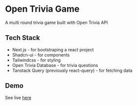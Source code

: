 # Open Trivia Game

A multi round trivia game built with Open Trivia API

## Tech Stack

- Next.js - for bootstraping a react project
- Shadcn-ui - for components
- Tailwindcss - for styling
- Open Trivia Database - for trivia questions
- Tanstack Query (previously react-query) - for fetching data

## Demo

See live [here](https://open-trivia-demo.vercel.app/)
